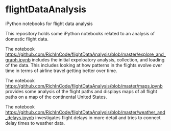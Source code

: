 # flightDataAnalysis
iPython notebooks for flight data analysis

This repository holds some iPython notebooks related to an analysis of domestic flight data.

The notebook https://github.com/RichInCode/flightDataAnalysis/blob/master/explore_and_graph.ipynb includes the initial expoloatory analysis, collection, and loading of the data.  This includes looking at how patterns in the flights evolve over time in terms of airline travel getting better over time.

The notebook https://github.com/RichInCode/flightDataAnalysis/blob/master/maps.ipynb provides some analysis of the flight paths and displays maps of all flight paths on a map of the continental United States.

The notebook https://github.com/RichInCode/flightDataAnalysis/blob/master/weather_and_delays.ipynb investigates flight delays in more detail and tries to connect delay times to weather data.
